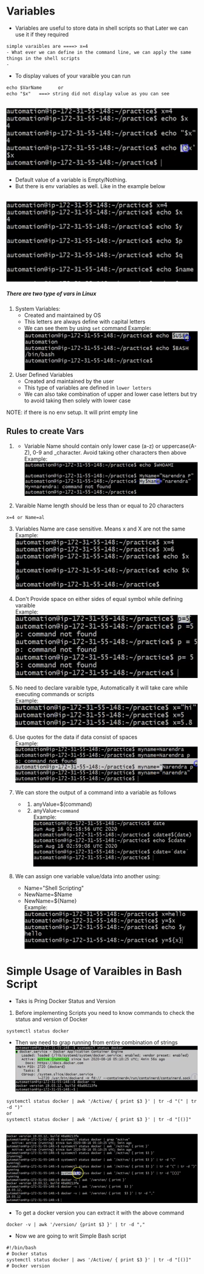 # Variables

- Variables are useful to store data in shell scripts so that Later we can use it if they required

```
simple varaibles are ====> x=4
- What ever we can define in the command line, we can apply the same things in the shell scripts
- 
```

- To display values of your varaible you can run
```
echo $VarName      or
echo "$x"   ===> string did not display value as you can see
```
  <br> ![image](../images/93.png)

- Default value of a variable is Empty/Nothing. 
- But there is env variables as well. Like in the example below

<br> ![image](../images/94.png)

##### There are two type of vars in Linux
1. System Variables:
    - Created and maintained by OS
    - This letters are always define with capital letters
    - We can see them by using `set` command
Example:
      <br> ![image](../images/95.png)
2. User Defined Variables
    - Created and maintained by the user 
    - This type of variables are defined in `lower letters`
    - We can also take combination of upper and lower case letters but try to avoid taking then solely with lower case

NOTE: if there is no env setup. It will print empty line

## Rules to create Vars
1. - Variable Name should contain only lower case (a-z) or uppercase(A-Z), 0-9 and _character. Avoid taking other characters then above
<br>Example:
    <br> ![image](../images/96.png)

2. Varaible Name length should be less than or equal to 20 characters
```
x=4 or Name=al
```

3. Variables Name are case sensitive. Means x and X are not the same
<br>Example:
      <br> ![image](../images/97.png)

4. Don't Provide space on either sides of equal symbol while defining varaible
<br>Example:
      <br> ![image](../images/98.png)

5. No need to declare varaible type, Automatically it will take care while executing commands or scripts
<br>Example:
      <br> ![image](../images/99.png)

6. Use quotes for the data if data consist of spaces
<br>Example:
      <br> ![image](../images/100.png)

7. We can store the output of a command into a variable as follows 
    - 1. anyValue=$(command)
    - 2. anyValue=`command`
<br>Example:
      <br> ![image](../images/101.png)

8. We can assign one variable value/data into another using:
    - Name="Shell Scripting"
    - NewName=$Name
    - NewName=${Name}
<br>Example:
      <br> ![image](../images/102.png)

# Simple Usage of Varaibles in Bash Script

- Taks is Pring Docker Status and Version

1. Before implementing Scripts you need to know commands to check the status and version of Docker

```
systemctl status docker
```
- Then we need to grap running from entire combination of strings
<br> ![image](../images/103.png)
```
systemctl status docker | awk '/Active/ { print $3 }' | tr -d "(" | tr -d ")"
or
systemctl status docker | awk '/Active/ { print $3 }' | tr -d "[()]"
```
<br> ![image](../images/105.png)
- To get a docker version you can extract it with the above command

```
docker -v | awk '/version/ {print $3 }' | tr -d ","
```
- Now we are going to writ Simple Bash script
```
#!/bin/bash
# Docker status
systemctl status docker | aws '/Active/ { print $3 }' | tr -d "[()]"
# Docker version
